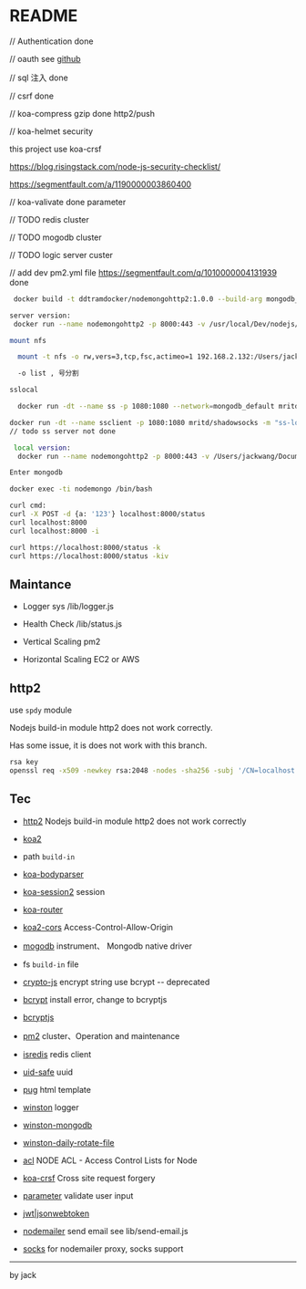 # README

// Authentication           done

// oauth   see [github](https://github.com/ddtramp/oauth-passport-demo)

// sql 注入                 done

// csrf                     done

// koa-compress gzip        done  http2/push

// koa-helmet security

this project use koa-crsf

https://blog.risingstack.com/node-js-security-checklist/

https://segmentfault.com/a/1190000003860400

// koa-valivate             done  parameter

// TODO redis cluster

// TODO mogodb cluster

// TODO logic server custer

// add dev pm2.yml file https://segmentfault.com/q/1010000004131939     done

```bash
 docker build -t ddtramdocker/nodemongohttp2:1.0.0 --build-arg mongodb_container_name=mongodb_mongo_1 --build-arg app_env=dev  .

server version:
 docker run --name nodemongohttp2 -p 8000:443 -v /usr/local/Dev/nodejs/nodeMongodDocker/localhost-cert.pem:/usr/src/app/localhost-cert.pem  -v /usr/local/Dev/nodejs/nodeMongodDocker/localhost-privkey.pem:/usr/src/app/localhost-privkey.pem  -v /usr/local/Dev/nodejs/nodeMongodDocker/src:/usr/src/app -v  /usr/local/Dev/nodejs/nodeMongodDocker/package.json:/usr/src/app/package.json -v /usr/local/Dev/nodejs/nodeMongodDocker/node_modules:/usr/src/app/node_modules  --network=mongodb_default -d edfef709a0a6

mount nfs

  mount -t nfs -o rw,vers=3,tcp,fsc,actimeo=1 192.168.2.132:/Users/jackwang/Documents/Dev /usr/local/Dev/

  -o list , 号分割

sslocal

  docker run -dt --name ss -p 1080:1080 --network=mongodb_default mritd/shadowsocks -m "ss-local" -s "-s 107.182.29.86 -p 8443 -l 1080 -k NWY5ZGMxZj -m aes-256-cfb -b 0.0.0.0 "

docker run -dt --name ssclient -p 1080:1080 mritd/shadowsocks -m "ss-local" -s "-s 127.0.0.1 -p 6500 -b 0.0.0.0 -l 1080 -m chacha20 -k test123 --fast-open" -x -e "kcpclient" -k "-r SSSERVER_IP:6500 -l :6500 -mode fast2"
// todo ss server not done

 local version:
  docker run --name nodemongohttp2 -p 8000:443 -v /Users/jackwang/Documents/Dev/nodejs/nodeMongodDocker/localhost-cert.pem:/usr/src/app/localhost-cert.pem  -v /Users/jackwang/Documents/Dev/nodejs/nodeMongodDocker/localhost-privkey.pem:/usr/src/app/localhost-privkey.pem  -v /Users/jackwang/Documents/Dev/nodejs/nodeMongodDocker/src:/usr/src/app -v  /Users/jackwang/Documents/Dev/nodejs/nodeMongodDocker/package.json:/usr/src/app/package.json -v /Users/jackwang/Documents/Dev/nodejs/nodeMongodDocker/node_modules:/usr/src/app/node_modules  --network=mongodb_default -d a4fd2d9322a2

Enter mongodb

docker exec -ti nodemongo /bin/bash

curl cmd:
curl -X POST -d {a: '123'} localhost:8000/status
curl localhost:8000
curl localhost:8000 -i

curl https://localhost:8000/status -k
curl https://localhost:8000/status -kiv

```

## Maintance

- Logger sys /lib/logger.js

- Health Check /lib/status.js

- Vertical Scaling pm2

- Horizontal Scaling EC2 or AWS

## http2

use `spdy` module

Nodejs build-in module http2 does not work correctly.

Has some issue, it is does not work with this branch.

```bash
rsa key
openssl req -x509 -newkey rsa:2048 -nodes -sha256 -subj '/CN=localhost'  -keyout localhost-privkey.pem -out localhost-cert.pem

```

## Tec

- [http2](https://www.npmjs.com/package/spdy) Nodejs build-in module http2 does not work correctly

- [koa2](https://www.npmjs.com/package/koa2)

- path `build-in`

- [koa-bodyparser](https://www.npmjs.com/package/koa-bodyparser)

- [koa-session2](https://www.npmjs.com/package/koa-session2) session

- [koa-router](https://www.npmjs.com/package/koa-rouuter)

- [koa2-cors](https://www.npmjs.com/package/koa2-cors) Access-Control-Allow-Origin

- [mogodb](https://www.npmjs.com/package/mongo) instrument、 Mongodb native driver

- fs `build-in` file

- [crypto-js](https://www.npmjs.com/package/crypto-js)   encrypt string use bcrypt -- deprecated

- [bcrypt](https://www.npmjs.com/package/bcrypt) install error, change to bcryptjs

- [bcryptjs](https://www.npmjs.com/package/bcryptjs)

- [pm2](https://www.npmjs.com/package/pm2) cluster、Operation and maintenance

- [isredis](https://www.npmjs.com/package/ioredis) redis client

- [uid-safe](https://www.npmjs.com/package/uid-safe) uuid

- [pug](https://pugjs.org/api/getting-started.html) html template

- [winston](https://github.com/winstonjs/winston) logger

- [winston-mongodb](https://www.npmjs.com/package/winston-mongodb)

- [winston-daily-rotate-file](https://www.npmjs.com/package/winston-daily-rotate-file)

- [acl](https://github.com/OptimalBits/node_acl) NODE ACL - Access Control Lists for Node

- [koa-crsf](https://www.npmjs.com/package/koa-csrf)  Cross site request forgery

- [parameter](https://www.npmjs.com/package/parameter) validate user input

- [jwt|jsonwebtoken](https://www.npmjs.com/package/jsonwebtoken)

- [nodemailer](https://www.npmjs.com/package/nodemailer) send email see lib/send-email.js

- [socks](https://www.npmjs.com/package/socks) for nodemailer proxy, socks support
----
by jack
